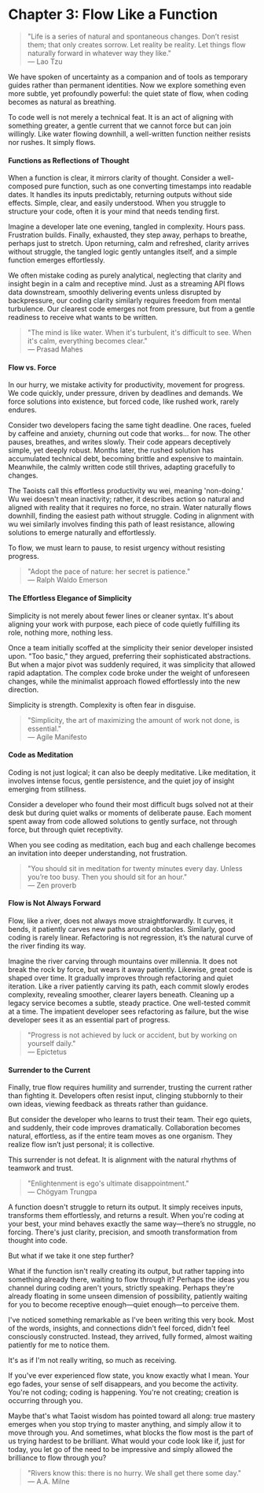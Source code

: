 # Chapter 3: Flow Like a Function

> "Life is a series of natural and spontaneous changes. Don’t resist them; that only creates sorrow. Let reality be reality. Let things flow naturally forward in whatever way they like."\
> — Lao Tzu

We have spoken of uncertainty as a companion and of tools as temporary guides rather than permanent identities. Now we explore something even more subtle, yet profoundly powerful: the quiet state of flow, when coding becomes as natural as breathing.

To code well is not merely a technical feat. It is an act of aligning with something greater, a gentle current that we cannot force but can join willingly. Like water flowing downhill, a well-written function neither resists nor rushes. It simply flows.

#### Functions as Reflections of Thought

When a function is clear, it mirrors clarity of thought. Consider a well-composed pure function, such as one converting timestamps into readable dates. It handles its inputs predictably, returning outputs without side effects. Simple, clear, and easily understood. When you struggle to structure your code, often it is your mind that needs tending first.

Imagine a developer late one evening, tangled in complexity. Hours pass. Frustration builds. Finally, exhausted, they step away, perhaps to breathe, perhaps just to stretch. Upon returning, calm and refreshed, clarity arrives without struggle, the tangled logic gently untangles itself, and a simple function emerges effortlessly.

We often mistake coding as purely analytical, neglecting that clarity and insight begin in a calm and receptive mind. Just as a streaming API flows data downstream, smoothly delivering events unless disrupted by backpressure, our coding clarity similarly requires freedom from mental turbulence. Our clearest code emerges not from pressure, but from a gentle readiness to receive what wants to be written.

> "The mind is like water. When it's turbulent, it's difficult to see. When it's calm, everything becomes clear."\
> — Prasad Mahes

#### Flow vs. Force

In our hurry, we mistake activity for productivity, movement for progress. We code quickly, under pressure, driven by deadlines and demands. We force solutions into existence, but forced code, like rushed work, rarely endures.

Consider two developers facing the same tight deadline. One races, fueled by caffeine and anxiety, churning out code that works... for now. The other pauses, breathes, and writes slowly. Their code appears deceptively simple, yet deeply robust. Months later, the rushed solution has accumulated technical debt, becoming brittle and expensive to maintain. Meanwhile, the calmly written code still thrives, adapting gracefully to changes.

The Taoists call this effortless productivity wu wei, meaning 'non-doing.' Wu wei doesn't mean inactivity; rather, it describes action so natural and aligned with reality that it requires no force, no strain. Water naturally flows downhill, finding the easiest path without struggle. Coding in alignment with wu wei similarly involves finding this path of least resistance, allowing solutions to emerge naturally and effortlessly.

To flow, we must learn to pause, to resist urgency without resisting progress.

> "Adopt the pace of nature: her secret is patience."\
> — Ralph Waldo Emerson

#### The Effortless Elegance of Simplicity

Simplicity is not merely about fewer lines or cleaner syntax. It's about aligning your work with purpose, each piece of code quietly fulfilling its role, nothing more, nothing less.

Once a team initially scoffed at the simplicity their senior developer insisted upon. "Too basic," they argued, preferring their sophisticated abstractions. But when a major pivot was suddenly required, it was simplicity that allowed rapid adaptation. The complex code broke under the weight of unforeseen changes, while the minimalist approach flowed effortlessly into the new direction.

Simplicity is strength. Complexity is often fear in disguise.

> "Simplicity, the art of maximizing the amount of work not done, is essential."\
> — Agile Manifesto

#### Code as Meditation

Coding is not just logical; it can also be deeply meditative. Like meditation, it involves intense focus, gentle persistence, and the quiet joy of insight emerging from stillness.

Consider a developer who found their most difficult bugs solved not at their desk but during quiet walks or moments of deliberate pause. Each moment spent away from code allowed solutions to gently surface, not through force, but through quiet receptivity.

When you see coding as meditation, each bug and each challenge becomes an invitation into deeper understanding, not frustration.

> "You should sit in meditation for twenty minutes every day. Unless you’re too busy. Then you should sit for an hour."\
> — Zen proverb

#### Flow is Not Always Forward

Flow, like a river, does not always move straightforwardly. It curves, it bends, it patiently carves new paths around obstacles. Similarly, good coding is rarely linear. Refactoring is not regression, it’s the natural curve of the river finding its way.

Imagine the river carving through mountains over millennia. It does not break the rock by force, but wears it away patiently. Likewise, great code is shaped over time. It gradually improves through refactoring and quiet iteration. Like a river patiently carving its path, each commit slowly erodes complexity, revealing smoother, clearer layers beneath. Cleaning up a legacy service becomes a subtle, steady practice. One well-tested commit at a time. The impatient developer sees refactoring as failure, but the wise developer sees it as an essential part of progress.

> "Progress is not achieved by luck or accident, but by working on yourself daily."\
> — Epictetus

#### Surrender to the Current

Finally, true flow requires humility and surrender, trusting the current rather than fighting it. Developers often resist input, clinging stubbornly to their own ideas, viewing feedback as threats rather than guidance.

But consider the developer who learns to trust their team. Their ego quiets, and suddenly, their code improves dramatically. Collaboration becomes natural, effortless, as if the entire team moves as one organism. They realize flow isn’t just personal; it is collective.

This surrender is not defeat. It is alignment with the natural rhythms of teamwork and trust.

> "Enlightenment is ego's ultimate disappointment."\
> — Chögyam Trungpa

A function doesn't struggle to return its output. It simply receives inputs, transforms them effortlessly, and returns a result. When you're coding at your best, your mind behaves exactly the same way—there’s no struggle, no forcing. There's just clarity, precision, and smooth transformation from thought into code.

But what if we take it one step further?

What if the function isn't really creating its output, but rather tapping into something already there, waiting to flow through it? Perhaps the ideas you channel during coding aren't yours, strictly speaking. Perhaps they're already floating in some unseen dimension of possibility, patiently waiting for you to become receptive enough—quiet enough—to perceive them.

I've noticed something remarkable as I've been writing this very book. Most of the words, insights, and connections didn't feel forced, didn't feel consciously constructed. Instead, they arrived, fully formed, almost waiting patiently for me to notice them.

It's as if I'm not really writing, so much as receiving.

If you've ever experienced flow state, you know exactly what I mean. Your ego fades, your sense of self disappears, and you become the activity. You're not coding; coding is happening. You're not creating; creation is occurring through you.

Maybe that's what Taoist wisdom has pointed toward all along: true mastery emerges when you stop trying to master anything, and simply allow it to move through you. And sometimes, what blocks the flow most is the part of us trying hardest to be brilliant. What would your code look like if, just for today, you let go of the need to be impressive and simply allowed the brilliance to flow through you?

> "Rivers know this: there is no hurry. We shall get there some day."\
> — A.A. Milne
